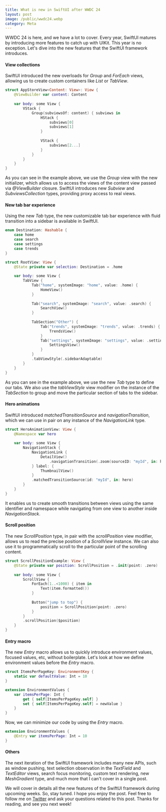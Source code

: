 ```yaml
---
title: What is new in SwiftUI after WWDC 24
layout: post
image: /public/wwdc24.webp
category: Meta
---
```


WWDC 24 is here, and we have a lot to cover. Every year, SwiftUI matures by introducing more features to catch up with UIKit. This year is no exception. Let's dive into the new features that the SwiftUI framework introduces.

#### View collections
SwiftUI introduced the new overloads for *Group* and *ForEach* views, allowing us to create custom containers like *List* or *TabView*.

```swift
struct AppStoreView<Content: View>: View {
    @ViewBuilder var content: Content
    
    var body: some View {
        VStack {
            Group(subviewsOf: content) { subviews in
                HStack {
                    subviews[0]
                    subviews[1]
                }
                
                VStack {
                    subviews[2...]
                }
            }
        }
    }
}
```

As you can see in the example above, we use the *Group* view with the new initializer, which allows us to access the views of the content view passed via *@ViewBuilder* closure. SwiftUI introduces new *Subview* and *SubviewsCollection* types, providing proxy access to real views.

#### New tab bar experience
Using the new *Tab* type, the new customizable tab bar experience with fluid transition into a sidebar is available in SwiftUI.

```swift
enum Destination: Hashable {
    case home
    case search
    case settings
    case trends
}

struct RootView: View {
    @State private var selection: Destination = .home
    
    var body: some View {
        TabView {
            Tab("home", systemImage: "home", value: .home) {
                HomeView()
            }
            
            Tab("search", systemImage: "search", value: .search) {
                SearchView()
            }
            
            TabSection("Other") {
                Tab("trends", systemImage: "trends", value: .trends) {
                    TrendsView()
                }
                Tab("settings", systemImage: "settings", value: .settings) {
                    SettingsView()
                }
            }
            .tabViewStyle(.sidebarAdaptable)
        }
    }
}
```

As you can see in the example above, we use the new *Tab* type to define our tabs. We also use the *tabViewStyle* view modifier on the instance of the *TabSection* to group and move the particular section of tabs to the sidebar.

#### Hero animations
SwiftUI introduced *matchedTransitionSource* and *navigationTransition*, which we can use in pair on any instance of the *NavigationLink* type.

```swift
struct HeroAnimationView: View {
    @Namespace var hero
    
    var body: some View {
        NavigationStack {
            NavigationLink {
                DetailView()
                    .navigationTransition(.zoom(sourceID: "myId", in: hero))
            } label: {
                ThumbnailView()
            }
            .matchedTransitionSource(id: "myId", in: hero)
        }
    }
}
```

It enables us to create smooth transitions between views using the same identifier and namespace while navigating from one view to another inside *NavigationStack*.

#### Scroll position
The new *ScrollPosition* type, in pair with the *scrollPosition* view modifier, allows us to read the precise position of a *ScrollView* instance. We can also use it to programmatically scroll to the particular point of the scrolling content.

```swift
struct ScrollPositionExample: View {
    @State private var position: ScrollPosition = .init(point: .zero)
    
    var body: some View {
        ScrollView {
            ForEach(1..<1000) { item in
                Text(item.formatted())
            }
            
            Button("jump to top") {
                position = ScrollPosition(point: .zero)
            }
        }
        .scrollPosition($position)
    }
}
```

#### Entry macro
The new *Entry* macro allows us to quickly introduce environment values, focused values, etc, without boilerplate. Let's look at how we define environment values before the *Entry* macro.

```swift
struct ItemsPerPageKey: EnvironmentKey {
    static var defaultValue: Int = 10
}

extension EnvironmentValues {
    var itemsPerPage: Int {
        get { self[ItemsPerPageKey.self] }
        set { self[ItemsPerPageKey.self] = newValue }
    }
}
```

Now, we can minimize our code by using the *Entry* macro.

```swift
extension EnvironmentValues {
    @Entry var itemsPerPage: Int = 10
}
```

#### Others
The next iteration of the SwiftUI framework includes many new APIs, such as window pushing, text selection observation in the *TextField* and *TextEditor* views, search focus monitoring, custom text rendering, new *MeshGradient* type, and much more that I can't cover in a single post.

We will cover in details all the new features of the SwiftUI framework during upcoming weeks. So, stay tuned. I hope you enjoy the post. Feel free to follow me on [Twitter](https://twitter.com/mecid) and ask your questions related to this post. Thanks for reading, and see you next week!

